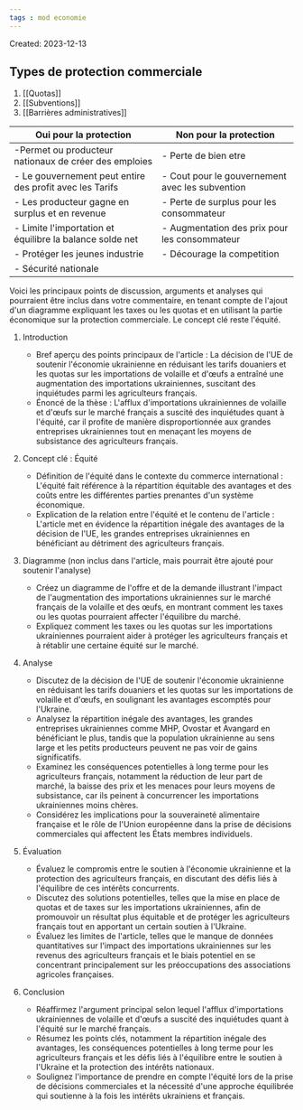 ```yaml
---
tags : mod economie
---
```

Created: 2023-12-13


## Types de protection commerciale
1. [[Quotas]] 
2. [[Subventions]] 
3. [[Barrières administratives]] 

| **Oui pour la protection** | **Non pour la protection** |
| ---- | ---- |
| -Permet ou producteur nationaux de créer des emploies  | - Perte de bien etre |
| - Le gouvernement peut entire des profit avec les Tarifs | - Cout pour le gouvernement avec les subvention |
| - Les producteur gagne en surplus et en revenue |  - Perte de surplus pour les consommateur |
| - Limite l'importation et équilibre la balance solde net | - Augmentation des prix pour les consommateur |
| - Protéger les jeunes industrie | - Décourage la competition  |
| - Sécurité nationale |  |

Voici les principaux points de discussion, arguments et analyses qui pourraient être inclus dans votre commentaire, en tenant compte de l'ajout d'un diagramme expliquant les taxes ou les quotas et en utilisant la partie économique sur la protection commerciale. Le concept clé reste l'équité.

1. Introduction
    
    - Bref aperçu des points principaux de l'article : La décision de l'UE de soutenir l'économie ukrainienne en réduisant les tarifs douaniers et les quotas sur les importations de volaille et d'œufs a entraîné une augmentation des importations ukrainiennes, suscitant des inquiétudes parmi les agriculteurs français.
    - Énoncé de la thèse : L'afflux d'importations ukrainiennes de volaille et d'œufs sur le marché français a suscité des inquiétudes quant à l'équité, car il profite de manière disproportionnée aux grandes entreprises ukrainiennes tout en menaçant les moyens de subsistance des agriculteurs français.
    
2. Concept clé : Équité
    
    - Définition de l'équité dans le contexte du commerce international : L'équité fait référence à la répartition équitable des avantages et des coûts entre les différentes parties prenantes d'un système économique.
    - Explication de la relation entre l'équité et le contenu de l'article : L'article met en évidence la répartition inégale des avantages de la décision de l'UE, les grandes entreprises ukrainiennes en bénéficiant au détriment des agriculteurs français.
    
3. Diagramme (non inclus dans l'article, mais pourrait être ajouté pour soutenir l'analyse)
    
    - Créez un diagramme de l'offre et de la demande illustrant l'impact de l'augmentation des importations ukrainiennes sur le marché français de la volaille et des œufs, en montrant comment les taxes ou les quotas pourraient affecter l'équilibre du marché.
    - Expliquez comment les taxes ou les quotas sur les importations ukrainiennes pourraient aider à protéger les agriculteurs français et à rétablir une certaine équité sur le marché.
    
4. Analyse
    
    - Discutez de la décision de l'UE de soutenir l'économie ukrainienne en réduisant les tarifs douaniers et les quotas sur les importations de volaille et d'œufs, en soulignant les avantages escomptés pour l'Ukraine.
    - Analysez la répartition inégale des avantages, les grandes entreprises ukrainiennes comme MHP, Ovostar et Avangard en bénéficiant le plus, tandis que la population ukrainienne au sens large et les petits producteurs peuvent ne pas voir de gains significatifs.
    - Examinez les conséquences potentielles à long terme pour les agriculteurs français, notamment la réduction de leur part de marché, la baisse des prix et les menaces pour leurs moyens de subsistance, car ils peinent à concurrencer les importations ukrainiennes moins chères.
    - Considérez les implications pour la souveraineté alimentaire française et le rôle de l'Union européenne dans la prise de décisions commerciales qui affectent les États membres individuels.
    
5. Évaluation
    
    - Évaluez le compromis entre le soutien à l'économie ukrainienne et la protection des agriculteurs français, en discutant des défis liés à l'équilibre de ces intérêts concurrents.
    - Discutez des solutions potentielles, telles que la mise en place de quotas et de taxes sur les importations ukrainiennes, afin de promouvoir un résultat plus équitable et de protéger les agriculteurs français tout en apportant un certain soutien à l'Ukraine.
    - Évaluez les limites de l'article, telles que le manque de données quantitatives sur l'impact des importations ukrainiennes sur les revenus des agriculteurs français et le biais potentiel en se concentrant principalement sur les préoccupations des associations agricoles françaises.
    
6. Conclusion
    
    - Réaffirmez l'argument principal selon lequel l'afflux d'importations ukrainiennes de volaille et d'œufs a suscité des inquiétudes quant à l'équité sur le marché français.
    - Résumez les points clés, notamment la répartition inégale des avantages, les conséquences potentielles à long terme pour les agriculteurs français et les défis liés à l'équilibre entre le soutien à l'Ukraine et la protection des intérêts nationaux.
    - Soulignez l'importance de prendre en compte l'équité lors de la prise de décisions commerciales et la nécessité d'une approche équilibrée qui soutienne à la fois les intérêts ukrainiens et français.
